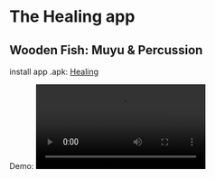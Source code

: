 # The Healing app

## Wooden Fish: Muyu & Percussion

install app .apk:
[Healing](https://drive.google.com/file/d/1IHdPe-9HVAjMO0Two_7NwDZrwdyN9pG-/view?usp=sharing)

Demo:
<video src="https://drive.google.com/file/d/1hK9igNSfTgBOT5SdDnA3Kah76_CkxYvc/view?usp=sharing">

